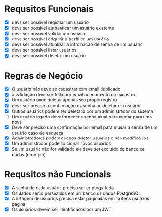 # Requsitos Funcionais

- [x] deve ser possível registrar um usuário
- [x] deve ser possível authenticar um usuário existente
- [x] deve ser possível validar um usuário 
- [x] deve ser possível adquirir o perfil de um usuário
- [x] deve ser possível atualizar a infromação de senha de um usuário 
- [x] deve ser possível listar usuários
- [x] deve ser possível deletar um usuário

# Regras de Negócio

- [x] O usuário não deve se cadastrar com email duplicado
- [x] a validação deve ser feita por email no momento do cadastro
- [x] Um usuário pode deletar apenas seu própio registro
- [x] deve ser preciso a confirmação da senha ao deletar um usuário
- [x] Outros usuários podem ser deletado por um administrador do sistema
- [ ] Um usuário logado deve fornecer a senha atual para mudar para uma nova
- [x] Deve ser preciso uma confirmação por email para mudar a senha de um usuário caso ele esqueça
- [x] Administradores podem apenas deletar usuários e não modificá-los
- [x] Um administrador pode adicionar novos usuários
- [x] Se um usuário não for validado ele deve ser excluido do banco de dados (cron-job)
# Requsitos não Funcionais

- [x] A senha de cada usuário precisa ser criptografada
- [x] Os dados serão persistidos em um banco de dados PostgreSQL
- [x] A listagem de usuários precisa estar paginadas em 15 itens usuários pagina
- [x] Os usuários devem ser identificados por um JWT
